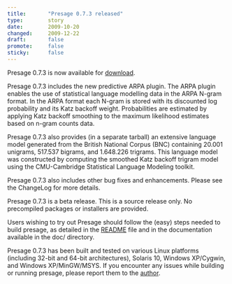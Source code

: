 ```yaml
---
title:       "Presage 0.7.3 released"
type:        story
date:        2009-10-20
changed:     2009-12-22
draft:       false
promote:     false
sticky:      false
---
```


Presage 0.7.3 is now available for [download](/download/).

Presage 0.7.3 includes the new predictive ARPA plugin. The ARPA plugin enables the use of statistical language modelling data in the ARPA N-gram format. In the ARPA format each N-gram is stored with its discounted log probability and its Katz backoff weight. Probabilities are estimated by applying Katz backoff smoothing to the maximum likelihood estimates based on n-gram counts data.

Presage 0.7.3 also provides (in a separate tarball) an extensive language model generated from the British National Corpus (BNC) containing 20.001 unigrams, 517.537 bigrams, and 1.648.226 trigrams. This language model was constructed by computing the smoothed Katz backoff trigram model using the CMU-Cambridge Statistical Language Modeling toolkit.

Presage 0.7.3 also includes other bug fixes and enhancements. Please see the ChangeLog for more details.

<!--more-->

Presage 0.7.3 is a beta release. This is a source release only. No precompiled packages or installers are provided.

Users wishing to try out Presage should follow the (easy) steps needed to build presage, as detailed in the <a href="presage/trunk/README">README</a> file and in the documentation available in the doc/ directory.

Presage 0.7.3 has been built and tested on various Linux platforms (including 32-bit and 64-bit architectures), Solaris 10, Windows XP/Cygwin, and Windows XP/MinGW/MSYS. If you encounter any issues while building or running presage, please report them to the [author](/contact/).


